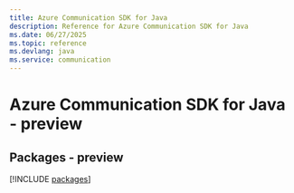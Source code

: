 ```yaml
---
title: Azure Communication SDK for Java
description: Reference for Azure Communication SDK for Java
ms.date: 06/27/2025
ms.topic: reference
ms.devlang: java
ms.service: communication
---
```

# Azure Communication SDK for Java - preview
## Packages - preview
[!INCLUDE [packages](communication-index.md)]